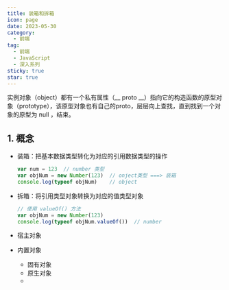 ```yaml
---
title: 装箱和拆箱
icon: page
date: 2023-05-30
category:
  - 前端
tag:
  - 前端
  - JavaScript
  - 深入系列
sticky: true
star: true
---
```


实例对象（object）都有一个私有属性（__ proto __）指向它的构造函数的原型对象（prototype），该原型对象也有自己的proto，层层向上查找，直到找到一个对象的原型为 null ，结束。

<!-- more -->

## 1. 概念

- 装箱：把基本数据类型转化为对应的引用数据类型的操作

  ```js
  var num = 123  // number 类型
  var objNum = new Number(123)  // onject类型 ===> 装箱
  console.log(typeof objNum)    // object
  ```

- 拆箱：将引用类型对象转换为对应的值类型对象

  ```js
  // 使用 valueOf() 方法
  var objNum = new Number(123)
  console.log(typeof objNum.valueOf())  // number
  ```

  

- 宿主对象
- 内置对象
  - 固有对象
  - 原生对象
  - 
